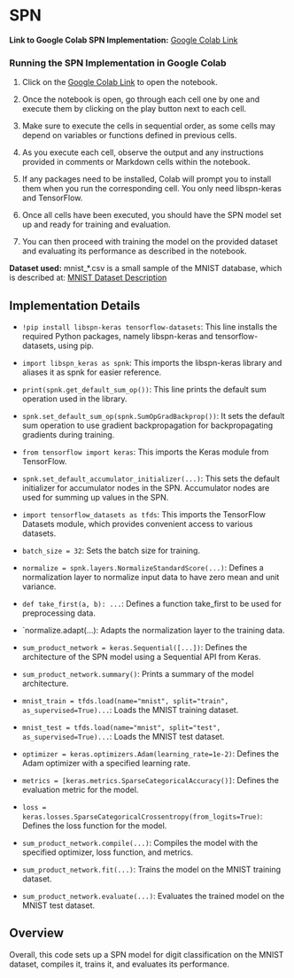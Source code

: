 # SPN

**Link to Google Colab SPN Implementation:** [Google Colab Link](https://colab.research.google.com/drive/17N0gQ9FjhaTSPKXqTvw0Gnm4jfS14t3F?usp=sharing)

### Running the SPN Implementation in Google Colab

1. Click on the [Google Colab Link](https://colab.research.google.com/drive/17N0gQ9FjhaTSPKXqTvw0Gnm4jfS14t3F?usp=sharing) to open the notebook.

2. Once the notebook is open, go through each cell one by one and execute them by clicking on the play button next to each cell.

3. Make sure to execute the cells in sequential order, as some cells may depend on variables or functions defined in previous cells.

4. As you execute each cell, observe the output and any instructions provided in comments or Markdown cells within the notebook.

5. If any packages need to be installed, Colab will prompt you to install them when you run the corresponding cell. You only need libspn-keras and TensorFlow.

6. Once all cells have been executed, you should have the SPN model set up and ready for training and evaluation.

7. You can then proceed with training the model on the provided dataset and evaluating its performance as described in the notebook.


**Dataset used:** mnist_*.csv is a small sample of the MNIST database, which is described at: [MNIST Dataset Description](http://yann.lecun.com/exdb/mnist/)

## Implementation Details

- `!pip install libspn-keras tensorflow-datasets`: This line installs the required Python packages, namely libspn-keras and tensorflow-datasets, using pip.

- `import libspn_keras as spnk`: This imports the libspn-keras library and aliases it as spnk for easier reference.

- `print(spnk.get_default_sum_op())`: This line prints the default sum operation used in the library.

- `spnk.set_default_sum_op(spnk.SumOpGradBackprop())`: It sets the default sum operation to use gradient backpropagation for backpropagating gradients during training.

- `from tensorflow import keras`: This imports the Keras module from TensorFlow.

- `spnk.set_default_accumulator_initializer(...)`: This sets the default initializer for accumulator nodes in the SPN. Accumulator nodes are used for summing up values in the SPN.

- `import tensorflow_datasets as tfds`: This imports the TensorFlow Datasets module, which provides convenient access to various datasets.

- `batch_size = 32`: Sets the batch size for training.

- `normalize = spnk.layers.NormalizeStandardScore(...)`: Defines a normalization layer to normalize input data to have zero mean and unit variance.

- `def take_first(a, b): ...`: Defines a function take_first to be used for preprocessing data.

- `normalize.adapt(...): Adapts the normalization layer to the training data.

- `sum_product_network = keras.Sequential([...])`: Defines the architecture of the SPN model using a Sequential API from Keras.

- `sum_product_network.summary()`: Prints a summary of the model architecture.

- `mnist_train = tfds.load(name="mnist", split="train", as_supervised=True)...`: Loads the MNIST training dataset.

- `mnist_test = tfds.load(name="mnist", split="test", as_supervised=True)...`: Loads the MNIST test dataset.

- `optimizer = keras.optimizers.Adam(learning_rate=1e-2)`: Defines the Adam optimizer with a specified learning rate.

- `metrics = [keras.metrics.SparseCategoricalAccuracy()]`: Defines the evaluation metric for the model.

- `loss = keras.losses.SparseCategoricalCrossentropy(from_logits=True)`: Defines the loss function for the model.

- `sum_product_network.compile(...)`: Compiles the model with the specified optimizer, loss function, and metrics.

- `sum_product_network.fit(...)`: Trains the model on the MNIST training dataset.

- `sum_product_network.evaluate(...)`: Evaluates the trained model on the MNIST test dataset.

## Overview

Overall, this code sets up a SPN model for digit classification on the MNIST dataset, compiles it, trains it, and evaluates its performance.

